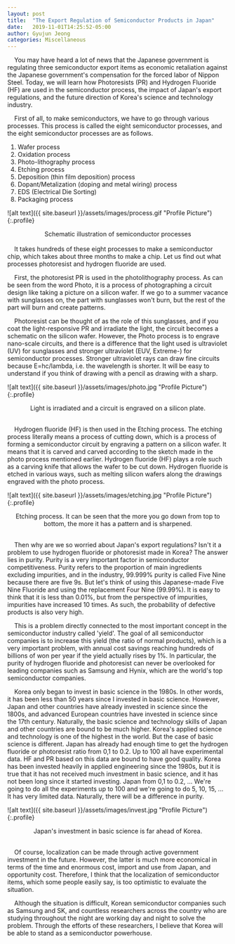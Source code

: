 ```yaml
---
layout: post
title:  "The Export Regulation of Semiconductor Products in Japan"
date:   2019-11-01T14:25:52-05:00
author: Gyujun Jeong
categories: Miscellaneous
---
```

&nbsp;&nbsp;&nbsp;&nbsp;You may have heard a lot of news that the Japanese government is regulating three semiconductor export items as economic retaliation against the Japanese government's compensation for the forced labor of Nippon Steel. Today, we will learn how Photoresists (PR) and Hydrogen Fluoride (HF) are used in the semiconductor process, the impact of Japan's export regulations, and the future direction of Korea's science and technology industry.<br>


&nbsp;&nbsp;&nbsp;&nbsp;First of all, to make semiconductors, we have to go through various processes. This process is called the eight semiconductor processes, and the eight semiconductor processes are as follows.

1. Wafer process
2. Oxidation process
3. Photo-lithography process
4. Etching process
5. Deposition (thin film deposition) process
6. Dopant/Metalization (doping and metal wiring) process
7. EDS (Electrical Die Sorting)
8. Packaging process

![alt text]({{ site.baseurl }}/assets/images/process.gif "Profile Picture"){:.profile}
<center>Schematic illustration of semiconductor processes</center>
<br>
&nbsp;&nbsp;&nbsp;&nbsp;It takes hundreds of these eight processes to make a semiconductor chip, which takes about three months to make a chip. Let us find out what processes photoresist and hydrogen fluoride are used.

&nbsp;&nbsp;&nbsp;&nbsp;First, the photoresist PR is used in the photolithography process. As can be seen from the word Photo, it is a process of photographing a circuit design like taking a picture on a silicon wafer. If we go to a summer vacance with sunglasses on, the part with sunglasses won't burn, but the rest of the part will burn and create patterns. <br>

&nbsp;&nbsp;&nbsp;&nbsp;Photoresist can be thought of as the role of this sunglasses, and if you coat the light-responsive PR and irradiate the light, the circuit becomes a schematic on the silicon wafer. However, the Photo process is to engrave nano-scale circuits, and there is a difference that the light used is ultraviolet (UV) for sunglasses and stronger ultraviolet (EUV, Extreme-) for semiconductor processes. Stronger ultraviolet rays can draw fine circuits because E=hc/lambda, i.e. the wavelength is shorter. It will be easy to understand if you think of drawing with a pencil as drawing with a sharp.

![alt text]({{ site.baseurl }}/assets/images/photo.jpg "Profile Picture"){:.profile}
<center>Light is irradiated and a circuit is engraved on a silicon plate.</center>
<br>

&nbsp;&nbsp;&nbsp;&nbsp;Hydrogen fluoride (HF) is then used in the Etching process. The etching process literally means a process of cutting down, which is a process of forming a semiconductor circuit by engraving a pattern on a silicon wafer. It means that it is carved and carved according to the sketch made in the photo process mentioned earlier. Hydrogen fluoride (HF) plays a role such as a carving knife that allows the wafer to be cut down. Hydrogen fluoride is etched in various ways, such as melting silicon wafers along the drawings engraved with the photo process.

![alt text]({{ site.baseurl }}/assets/images/etching.jpg "Profile Picture"){:.profile}
<center>Etching process. It can be seen that the more you go down from top to bottom, the more it has a pattern and is sharpened.</center>
<br>

&nbsp;&nbsp;&nbsp;&nbsp;Then why are we so worried about Japan's export regulations? Isn't it a problem to use hydrogen fluoride or photoresist made in Korea? The answer lies in purity. Purity is a very important factor in semiconductor competitiveness. Purity refers to the proportion of main ingredients excluding impurities, and in the industry, 99.999% purity is called Five Nine because there are five 9s. But let's think of using this Japanese-made Five Nine Fluoride and using the replacement Four Nine (99.99%). It is easy to think that it is less than 0.01%, but from the perspective of impurities, impurities have increased 10 times. As such, the probability of defective products is also very high.

&nbsp;&nbsp;&nbsp;&nbsp;This is a problem directly connected to the most important concept in the semiconductor industry called 'yield'. The goal of all semiconductor companies is to increase this yield (the ratio of normal products), which is a very important problem, with annual cost savings reaching hundreds of billions of won per year if the yield actually rises by 1%. In particular, the purity of hydrogen fluoride and photoresist can never be overlooked for leading companies such as Samsung and Hynix, which are the world's top semiconductor companies.

&nbsp;&nbsp;&nbsp;&nbsp;Korea only began to invest in basic science in the 1980s. In other words, it has been less than 50 years since I invested in basic science. However, Japan and other countries have already invested in science since the 1800s, and advanced European countries have invested in science since the 17th century. Naturally, the basic science and technology skills of Japan and other countries are bound to be much higher. Korea's applied science and technology is one of the highest in the world. But the case of basic science is different. Japan has already had enough time to get the hydrogen fluoride or photoresist ratio from 0,1 to 0.2. Up to 100 all have experimental data. HF and PR based on this data are bound to have good quality. Korea has been invested heavily in applied engineering since the 1980s, but it is true that it has not received much investment in basic science, and it has not been long since it started investing. Japan from 0,1 to 0.2, ... We're going to do all the experiments up to 100 and we're going to do 5, 10, 15, ... It has very limited data. Naturally, there will be a difference in purity.

![alt text]({{ site.baseurl }}/assets/images/invest.jpg "Profile Picture"){:.profile}
<center>Japan's investment in basic science is far ahead of Korea.</center>
<br>

&nbsp;&nbsp;&nbsp;&nbsp;Of course, localization can be made through active government investment in the future. However, the latter is much more economical in terms of the time and enormous cost, import and use from Japan, and opportunity cost. Therefore, I think that the localization of semiconductor items, which some people easily say, is too optimistic to evaluate the situation.

&nbsp;&nbsp;&nbsp;&nbsp;Although the situation is difficult, Korean semiconductor companies such as Samsung and SK, and countless researchers across the country who are studying throughout the night are working day and night to solve the problem. Through the efforts of these researchers, I believe that Korea will be able to stand as a semiconductor powerhouse.
